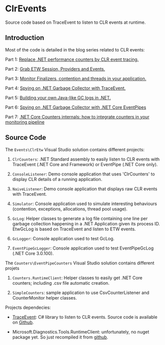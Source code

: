 # ClrEvents
Source code based on TraceEvent to listen to CLR events at runtime.

## Introduction
Most of the code is detailed in the blog series related to CLR events:

Part 1: [Replace .NET performance counters by CLR event tracing.](http://labs.criteo.com/2018/06/replace-net-performance-counters-by-clr-event-tracing/)

Part 2: [Grab ETW Session, Providers and Events.](http://labs.criteo.com/2018/07/grab-etw-session-providers-and-events/)

Part 3: [Monitor Finalizers, contention and threads in your application.](http://labs.criteo.com/2018/09/monitor-finalizers-contention-and-threads-in-your-application/)

Part 4: [Spying on .NET Garbage Collector with TraceEvent.](https://medium.com/@chnasarre/spying-on-net-garbage-collector-with-traceevent-f49dc3117de)

Part 5: [Building your own Java-like GC logs in .NET.](https://medium.com/@chnasarre/c-building-your-own-java-like-gc-logs-in-net-992205fd8d4f)

Part 6: [Spying on .NET Garbage Collector with .NET Core EventPipes](https://medium.com/@chnasarre/spying-on-net-garbage-collector-with-net-core-eventpipes-9f2a986d5705)

Part 7: [.NET Core Counters internals: how to integrate counters in your monitoring pipeline](https://medium.com/@chnasarre/net-core-counters-internals-how-to-integrate-counters-in-your-monitoring-pipeline-5354cd61b42e)


## Source Code
The `Events\ClrEtw` Visual Studio solution contains different projects:

1. `ClrCounters`: .NET Standard assembly to easily listen to CLR events with TraceEvent (.NET Core and Framework) or EventPipe (.NET Core only). 

2. `ConsoleListener`: Demo console application that uses 'ClrCounters' to display CLR details of a running application.

3. `NaiveListener`: Demo console application that displays raw CLR events with TraceEvent.

4. `Simulator`: Console application used to simulate interesting behaviours (contention, exceptions, allocations, thread pool usage).

5. `GcLog`: Helper classes to generate a log file containing one line per garbage collection happening in a .NET Application given its process ID.
                    EtwGcLog is based on TraceEvent and listen to ETW events.

6. `GcLogger`: Console application used to test GcLog.

7. `EventPipeGcLogger`: Console application used to test EventPipeGcLog (.NET Core 3.0.100).


The `Counters\EventPipeCounters` Visual Studio solution contains different projets
1. `Counters.RuntimeClient`: Helper classes to easily get .NET Core counters; including .csv file automatic creation.

2. `SimpleCounters`: sample application to use CsvCounterListener and CounterMonitor helper classes.


Projects dependecies:

- [TraceEvent](https://www.nuget.org/packages/Microsoft.Diagnostics.Tracing.TraceEvent/): C# library to listen to CLR events.
Source code is available on [Github](https://github.com/Microsoft/perfview/tree/master/src/TraceEvent).

- Microsoft.Diagnostics.Tools.RuntimeClient: unfortunately, no nuget package yet.
So just recompiled it from [github](https://github.com/dotnet/diagnostics/tree/master/src/Microsoft.Diagnostics.Tools.RuntimeClient). 
